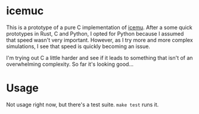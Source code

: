 # icemuc

This is a prototype of a pure C implementation of [icemu](https://github.com/hsoft/icemu). After
a some quick prototypes in Rust, C and Python, I opted for Python because I assumed that speed
wasn't very important. However, as I try more and more complex simulations, I see that speed is
quickly becoming an issue.

I'm trying out C a little harder and see if it leads to something that isn't of an overwhelming
complexity. So far it's looking good...

# Usage

Not usage right now, but there's a test suite. `make test` runs it.

